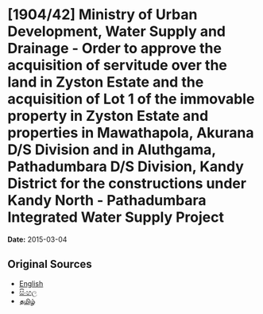 # [1904/42] Ministry of Urban Development, Water Supply and Drainage - Order to approve the acquisition of servitude over the land in Zyston Estate and the acquisition of Lot 1 of the immovable property in Zyston Estate and properties in Mawathapola, Akurana D/S Division and in Aluthgama, Pathadumbara D/S Division, Kandy District for the constructions under Kandy North - Pathadumbara Integrated Water Supply Project

**Date:** 2015-03-04

## Original Sources

- [English](https://documents.gov.lk/view/extra-gazettes/2015/3/1904-42_E.pdf)
- [සිංහල](https://documents.gov.lk/view/extra-gazettes/2015/3/1904-42_S.pdf)
- [தமிழ்](https://documents.gov.lk/view/extra-gazettes/2015/3/1904-42_T.pdf)
